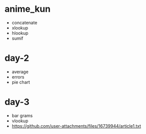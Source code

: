 # anime_kun

- concatenate
- xlookup
- hlookup
- sumif
# day-2
- average
- errors
- pie chart
# day-3
- bar grams
- vlookup
- https://github.com/user-attachments/files/16739944/article1.txt
